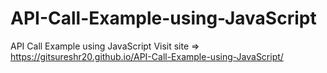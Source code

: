 # API-Call-Example-using-JavaScript
API Call Example using JavaScript 
Visit site => https://gitsureshr20.github.io/API-Call-Example-using-JavaScript/
